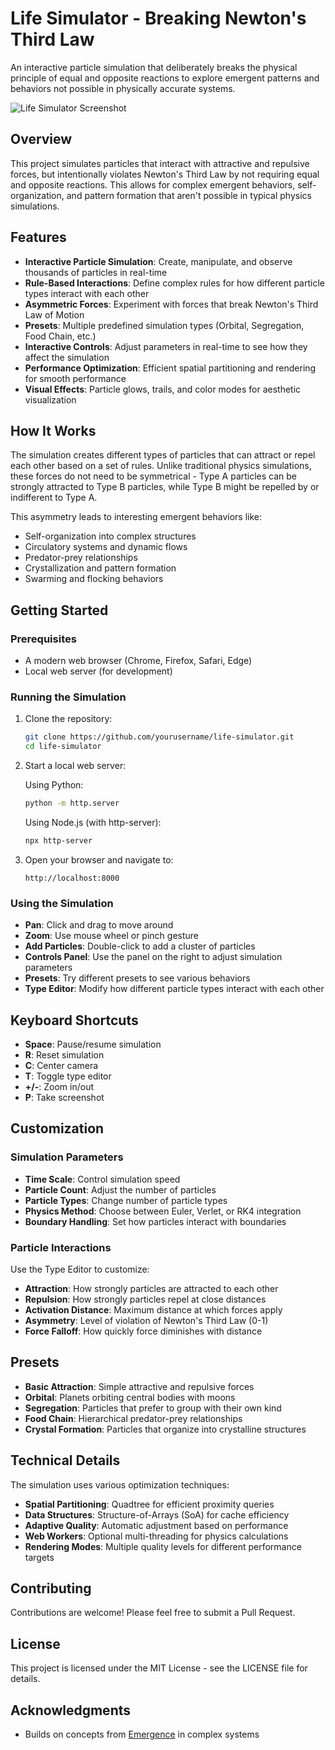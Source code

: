 # Life Simulator - Breaking Newton's Third Law

An interactive particle simulation that deliberately breaks the physical principle of equal and opposite reactions to explore emergent patterns and behaviors not possible in physically accurate systems.

![Life Simulator Screenshot](https://via.placeholder.com/800x450?text=Life+Simulator+Screenshot)

## Overview

This project simulates particles that interact with attractive and repulsive forces, but intentionally violates Newton's Third Law by not requiring equal and opposite reactions. This allows for complex emergent behaviors, self-organization, and pattern formation that aren't possible in typical physics simulations.

## Features

- **Interactive Particle Simulation**: Create, manipulate, and observe thousands of particles in real-time
- **Rule-Based Interactions**: Define complex rules for how different particle types interact with each other
- **Asymmetric Forces**: Experiment with forces that break Newton's Third Law of Motion
- **Presets**: Multiple predefined simulation types (Orbital, Segregation, Food Chain, etc.)
- **Interactive Controls**: Adjust parameters in real-time to see how they affect the simulation
- **Performance Optimization**: Efficient spatial partitioning and rendering for smooth performance
- **Visual Effects**: Particle glows, trails, and color modes for aesthetic visualization

## How It Works

The simulation creates different types of particles that can attract or repel each other based on a set of rules. Unlike traditional physics simulations, these forces do not need to be symmetrical - Type A particles can be strongly attracted to Type B particles, while Type B might be repelled by or indifferent to Type A.

This asymmetry leads to interesting emergent behaviors like:
- Self-organization into complex structures
- Circulatory systems and dynamic flows
- Predator-prey relationships
- Crystallization and pattern formation
- Swarming and flocking behaviors

## Getting Started

### Prerequisites

- A modern web browser (Chrome, Firefox, Safari, Edge)
- Local web server (for development)

### Running the Simulation

1. Clone the repository:
   ```bash
   git clone https://github.com/yourusername/life-simulator.git
   cd life-simulator
   ```

2. Start a local web server:
   
   Using Python:
   ```bash
   python -m http.server
   ```
   
   Using Node.js (with http-server):
   ```bash
   npx http-server
   ```

3. Open your browser and navigate to:
   ```
   http://localhost:8000
   ```

### Using the Simulation

- **Pan**: Click and drag to move around
- **Zoom**: Use mouse wheel or pinch gesture
- **Add Particles**: Double-click to add a cluster of particles
- **Controls Panel**: Use the panel on the right to adjust simulation parameters
- **Presets**: Try different presets to see various behaviors
- **Type Editor**: Modify how different particle types interact with each other

## Keyboard Shortcuts

- **Space**: Pause/resume simulation
- **R**: Reset simulation
- **C**: Center camera
- **T**: Toggle type editor
- **+/-**: Zoom in/out
- **P**: Take screenshot

## Customization

### Simulation Parameters

- **Time Scale**: Control simulation speed
- **Particle Count**: Adjust the number of particles
- **Particle Types**: Change number of particle types
- **Physics Method**: Choose between Euler, Verlet, or RK4 integration
- **Boundary Handling**: Set how particles interact with boundaries

### Particle Interactions

Use the Type Editor to customize:

- **Attraction**: How strongly particles are attracted to each other
- **Repulsion**: How strongly particles repel at close distances
- **Activation Distance**: Maximum distance at which forces apply
- **Asymmetry**: Level of violation of Newton's Third Law (0-1)
- **Force Falloff**: How quickly force diminishes with distance

## Presets

- **Basic Attraction**: Simple attractive and repulsive forces
- **Orbital**: Planets orbiting central bodies with moons
- **Segregation**: Particles that prefer to group with their own kind
- **Food Chain**: Hierarchical predator-prey relationships
- **Crystal Formation**: Particles that organize into crystalline structures

## Technical Details

The simulation uses various optimization techniques:

- **Spatial Partitioning**: Quadtree for efficient proximity queries
- **Data Structures**: Structure-of-Arrays (SoA) for cache efficiency
- **Adaptive Quality**: Automatic adjustment based on performance
- **Web Workers**: Optional multi-threading for physics calculations
- **Rendering Modes**: Multiple quality levels for different performance targets

## Contributing

Contributions are welcome! Please feel free to submit a Pull Request.

## License

This project is licensed under the MIT License - see the LICENSE file for details.

## Acknowledgments

- Builds on concepts from [Emergence](https://en.wikipedia.org/wiki/Emergence) in complex systems